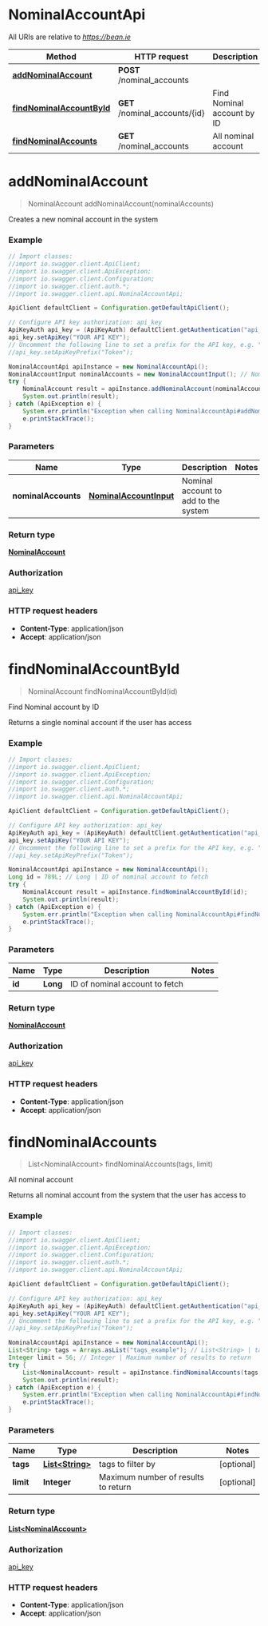# NominalAccountApi

All URIs are relative to *https://bean.ie*

Method | HTTP request | Description
------------- | ------------- | -------------
[**addNominalAccount**](NominalAccountApi.md#addNominalAccount) | **POST** /nominal_accounts | 
[**findNominalAccountById**](NominalAccountApi.md#findNominalAccountById) | **GET** /nominal_accounts/{id} | Find Nominal account by ID
[**findNominalAccounts**](NominalAccountApi.md#findNominalAccounts) | **GET** /nominal_accounts | All nominal account


<a name="addNominalAccount"></a>
# **addNominalAccount**
> NominalAccount addNominalAccount(nominalAccounts)



Creates a new nominal account in the system

### Example
```java
// Import classes:
//import io.swagger.client.ApiClient;
//import io.swagger.client.ApiException;
//import io.swagger.client.Configuration;
//import io.swagger.client.auth.*;
//import io.swagger.client.api.NominalAccountApi;

ApiClient defaultClient = Configuration.getDefaultApiClient();

// Configure API key authorization: api_key
ApiKeyAuth api_key = (ApiKeyAuth) defaultClient.getAuthentication("api_key");
api_key.setApiKey("YOUR API KEY");
// Uncomment the following line to set a prefix for the API key, e.g. "Token" (defaults to null)
//api_key.setApiKeyPrefix("Token");

NominalAccountApi apiInstance = new NominalAccountApi();
NominalAccountInput nominalAccounts = new NominalAccountInput(); // NominalAccountInput | Nominal account to add to the system
try {
    NominalAccount result = apiInstance.addNominalAccount(nominalAccounts);
    System.out.println(result);
} catch (ApiException e) {
    System.err.println("Exception when calling NominalAccountApi#addNominalAccount");
    e.printStackTrace();
}
```

### Parameters

Name | Type | Description  | Notes
------------- | ------------- | ------------- | -------------
 **nominalAccounts** | [**NominalAccountInput**](NominalAccountInput.md)| Nominal account to add to the system |

### Return type

[**NominalAccount**](NominalAccount.md)

### Authorization

[api_key](../README.md#api_key)

### HTTP request headers

 - **Content-Type**: application/json
 - **Accept**: application/json

<a name="findNominalAccountById"></a>
# **findNominalAccountById**
> NominalAccount findNominalAccountById(id)

Find Nominal account by ID

Returns a single nominal account if the user has access

### Example
```java
// Import classes:
//import io.swagger.client.ApiClient;
//import io.swagger.client.ApiException;
//import io.swagger.client.Configuration;
//import io.swagger.client.auth.*;
//import io.swagger.client.api.NominalAccountApi;

ApiClient defaultClient = Configuration.getDefaultApiClient();

// Configure API key authorization: api_key
ApiKeyAuth api_key = (ApiKeyAuth) defaultClient.getAuthentication("api_key");
api_key.setApiKey("YOUR API KEY");
// Uncomment the following line to set a prefix for the API key, e.g. "Token" (defaults to null)
//api_key.setApiKeyPrefix("Token");

NominalAccountApi apiInstance = new NominalAccountApi();
Long id = 789L; // Long | ID of nominal account to fetch
try {
    NominalAccount result = apiInstance.findNominalAccountById(id);
    System.out.println(result);
} catch (ApiException e) {
    System.err.println("Exception when calling NominalAccountApi#findNominalAccountById");
    e.printStackTrace();
}
```

### Parameters

Name | Type | Description  | Notes
------------- | ------------- | ------------- | -------------
 **id** | **Long**| ID of nominal account to fetch |

### Return type

[**NominalAccount**](NominalAccount.md)

### Authorization

[api_key](../README.md#api_key)

### HTTP request headers

 - **Content-Type**: application/json
 - **Accept**: application/json

<a name="findNominalAccounts"></a>
# **findNominalAccounts**
> List&lt;NominalAccount&gt; findNominalAccounts(tags, limit)

All nominal account

Returns all nominal account from the system that the user has access to

### Example
```java
// Import classes:
//import io.swagger.client.ApiClient;
//import io.swagger.client.ApiException;
//import io.swagger.client.Configuration;
//import io.swagger.client.auth.*;
//import io.swagger.client.api.NominalAccountApi;

ApiClient defaultClient = Configuration.getDefaultApiClient();

// Configure API key authorization: api_key
ApiKeyAuth api_key = (ApiKeyAuth) defaultClient.getAuthentication("api_key");
api_key.setApiKey("YOUR API KEY");
// Uncomment the following line to set a prefix for the API key, e.g. "Token" (defaults to null)
//api_key.setApiKeyPrefix("Token");

NominalAccountApi apiInstance = new NominalAccountApi();
List<String> tags = Arrays.asList("tags_example"); // List<String> | tags to filter by
Integer limit = 56; // Integer | Maximum number of results to return
try {
    List<NominalAccount> result = apiInstance.findNominalAccounts(tags, limit);
    System.out.println(result);
} catch (ApiException e) {
    System.err.println("Exception when calling NominalAccountApi#findNominalAccounts");
    e.printStackTrace();
}
```

### Parameters

Name | Type | Description  | Notes
------------- | ------------- | ------------- | -------------
 **tags** | [**List&lt;String&gt;**](String.md)| tags to filter by | [optional]
 **limit** | **Integer**| Maximum number of results to return | [optional]

### Return type

[**List&lt;NominalAccount&gt;**](NominalAccount.md)

### Authorization

[api_key](../README.md#api_key)

### HTTP request headers

 - **Content-Type**: application/json
 - **Accept**: application/json

